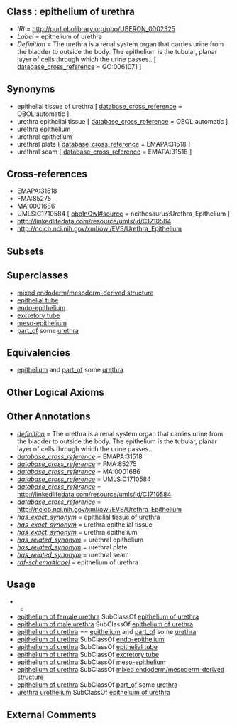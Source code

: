
## Class : epithelium of urethra

 * *IRI* = http://purl.obolibrary.org/obo/UBERON_0002325
 * *Label* = epithelium of urethra
 * *Definition* = The urethra is a renal system organ that carries urine from the bladder to outside the body. The epithelium is the tubular, planar layer of cells through which the urine passes.. [ [database_cross_reference](../../ef/oboInOwl#hasDbXref.md) = GO:0061071 ]

## Synonyms

 * epithelial tissue of urethra [ [database_cross_reference](../../ef/oboInOwl#hasDbXref.md) = OBOL:automatic ]
 * urethra epithelial tissue [ [database_cross_reference](../../ef/oboInOwl#hasDbXref.md) = OBOL:automatic ]
 * urethra epithelium
 * urethral epithelium
 * urethral plate [ [database_cross_reference](../../ef/oboInOwl#hasDbXref.md) = EMAPA:31518 ]
 * urethral seam [ [database_cross_reference](../../ef/oboInOwl#hasDbXref.md) = EMAPA:31518 ]

## Cross-references

 * EMAPA:31518
 * FMA:85275
 * MA:0001686
 * UMLS:C1710584 [ [oboInOwl#source](../../ce/oboInOwl#source.md) = ncithesaurus:Urethra_Epithelium ]
 * http://linkedlifedata.com/resource/umls/id/C1710584
 * http://ncicb.nci.nih.gov/xml/owl/EVS/Urethra_Epithelium

## Subsets


## Superclasses

 * [mixed endoderm/mesoderm-derived structure](../../UBERON/77/UBERON_0000077.md)
 * [epithelial tube](../../UBERON/14/UBERON_0003914.md)
 * [endo-epithelium](../../UBERON/11/UBERON_0005911.md)
 * [excretory tube](../../UBERON/55/UBERON_0006555.md)
 * [meso-epithelium](../../UBERON/75/UBERON_0012275.md)
 * [part_of](../../BFO/50/BFO_0000050.md) some [urethra](../../UBERON/57/UBERON_0000057.md)

## Equivalencies

 * [epithelium](../../UBERON/83/UBERON_0000483.md) and [part_of](../../BFO/50/BFO_0000050.md) some [urethra](../../UBERON/57/UBERON_0000057.md)

## Other Logical Axioms


## Other Annotations

 * *[definition](../../IAO/15/IAO_0000115.md)* = The urethra is a renal system organ that carries urine from the bladder to outside the body. The epithelium is the tubular, planar layer of cells through which the urine passes..
 * *[database_cross_reference](../../ef/oboInOwl#hasDbXref.md)* = EMAPA:31518
 * *[database_cross_reference](../../ef/oboInOwl#hasDbXref.md)* = FMA:85275
 * *[database_cross_reference](../../ef/oboInOwl#hasDbXref.md)* = MA:0001686
 * *[database_cross_reference](../../ef/oboInOwl#hasDbXref.md)* = UMLS:C1710584
 * *[database_cross_reference](../../ef/oboInOwl#hasDbXref.md)* = http://linkedlifedata.com/resource/umls/id/C1710584
 * *[database_cross_reference](../../ef/oboInOwl#hasDbXref.md)* = http://ncicb.nci.nih.gov/xml/owl/EVS/Urethra_Epithelium
 * *[has_exact_synonym](../../ym/oboInOwl#hasExactSynonym.md)* = epithelial tissue of urethra
 * *[has_exact_synonym](../../ym/oboInOwl#hasExactSynonym.md)* = urethra epithelial tissue
 * *[has_exact_synonym](../../ym/oboInOwl#hasExactSynonym.md)* = urethra epithelium
 * *[has_related_synonym](../../ym/oboInOwl#hasRelatedSynonym.md)* = urethral epithelium
 * *[has_related_synonym](../../ym/oboInOwl#hasRelatedSynonym.md)* = urethral plate
 * *[has_related_synonym](../../ym/oboInOwl#hasRelatedSynonym.md)* = urethral seam
 * *[rdf-schema#label](../../el/rdf-schema#label.md)* = epithelium of urethra

## Usage

 * -
 * [epithelium of female urethra](../../UBERON/20/UBERON_0016520.md) SubClassOf [epithelium of urethra](../../UBERON/25/UBERON_0002325.md)
 * [epithelium of male urethra](../../UBERON/10/UBERON_0016510.md) SubClassOf [epithelium of urethra](../../UBERON/25/UBERON_0002325.md)
 * [epithelium of urethra](../../UBERON/25/UBERON_0002325.md) == [epithelium](../../UBERON/83/UBERON_0000483.md) and [part_of](../../BFO/50/BFO_0000050.md) some [urethra](../../UBERON/57/UBERON_0000057.md)
 * [epithelium of urethra](../../UBERON/25/UBERON_0002325.md) SubClassOf [endo-epithelium](../../UBERON/11/UBERON_0005911.md)
 * [epithelium of urethra](../../UBERON/25/UBERON_0002325.md) SubClassOf [epithelial tube](../../UBERON/14/UBERON_0003914.md)
 * [epithelium of urethra](../../UBERON/25/UBERON_0002325.md) SubClassOf [excretory tube](../../UBERON/55/UBERON_0006555.md)
 * [epithelium of urethra](../../UBERON/25/UBERON_0002325.md) SubClassOf [meso-epithelium](../../UBERON/75/UBERON_0012275.md)
 * [epithelium of urethra](../../UBERON/25/UBERON_0002325.md) SubClassOf [mixed endoderm/mesoderm-derived structure](../../UBERON/77/UBERON_0000077.md)
 * [epithelium of urethra](../../UBERON/25/UBERON_0002325.md) SubClassOf [part_of](../../BFO/50/BFO_0000050.md) some [urethra](../../UBERON/57/UBERON_0000057.md)
 * [urethra urothelium](../../UBERON/87/UBERON_0004787.md) SubClassOf [epithelium of urethra](../../UBERON/25/UBERON_0002325.md)

## External Comments


